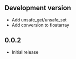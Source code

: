 ## Development version
- Add unsafe_get/unsafe_set
- Add conversion to floatarray

## 0.0.2
- Initial release
